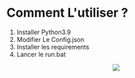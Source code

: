 # Comment L'utiliser ?

1. Installer Python3.9
2. Modifier Le Config.json
3. Installer les requirements
4. Lancer le run.bat

<p align="center">
    <img src="https://cdn.discordapp.com/attachments/485011383721787415/820589813123252224/tenor.gif">
</p>   
<br>
<br>
